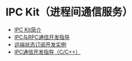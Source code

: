 # IPC Kit（进程间通信服务）<!--ipc-kit-->

- [IPC Kit简介](ipc-rpc-overview.md)
- [IPC与RPC通信开发指导](ipc-rpc-development-guideline.md)
- [远端状态订阅开发实例](subscribe-remote-state.md)
- [IPC通信开发指导（C/C++）](ipc-capi-development-guideline.md)